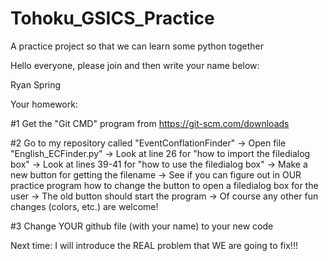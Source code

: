 # Tohoku_GSICS_Practice
A practice project so that we can learn some python together

Hello everyone, please join and then write your name below:

Ryan Spring



Your homework:

#1  Get the "Git CMD" program from     https://git-scm.com/downloads

#2  Go to my repository called "EventConflationFinder"
-> Open file "English_ECFinder.py"
-> Look at line 26  for "how to import the filedialog box"
-> Look at lines 39-41 for "how to use the filedialog box"
-> Make a new button for getting the filename
-> See if you can figure out in OUR practice program how to change the button to open a filedialog box for the user
-> The old button should start the program
-> Of course any other fun changes (colors, etc.) are welcome!

#3  Change YOUR github file (with your name) to your new code


Next time:
I will introduce the REAL problem that WE are going to fix!!!

